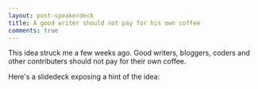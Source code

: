 ```yaml
---
layout: post-speakerdeck
title: A good writer should not pay for his own coffee
comments: true
---
```


This idea struck me a few weeks ago. Good writers, bloggers, coders and other contributers should not pay for their own coffee.

Here's a slidedeck exposing a hint of the idea: